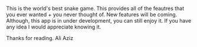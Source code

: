 This is the world's best snake game. This provides all of the feautres that you ever wanted + you never thought of. New features will be coming. Although, this app is in under development, you can still enjoy it. If you have any idea I would appreciate knowing it.

Thanks for reading.
Ali Aziz
